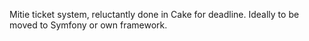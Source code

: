 Mitie ticket system, reluctantly done in Cake for deadline. Ideally to be moved to Symfony or own framework.